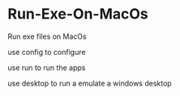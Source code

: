 # Run-Exe-On-MacOs
Run exe files on MacOs

use config to configure 


use run to run the apps


use desktop to run a emulate a windows desktop
